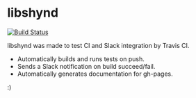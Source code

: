 # libshynd

[![Build Status](https://travis-ci.org/Shynd/libshynd.svg?branch=master)](https://travis-ci.org/Shynd/libshynd)

libshynd was made to test CI and Slack integration by Travis CI.

  - Automatically builds and runs tests on push.
  - Sends a Slack notification on build succeed/fail.
  - Automatically generates documentation for gh-pages.

:)
